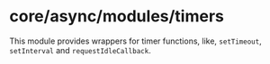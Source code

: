 # core/async/modules/timers

This module provides wrappers for timer functions, like, `setTimeout`, `setInterval` and `requestIdleCallback`.

